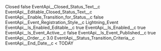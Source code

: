 <?xml version="1.0" encoding="UTF-8"?>
<CustomMetadata xmlns="http://soap.sforce.com/2006/04/metadata" xmlns:xsi="http://www.w3.org/2001/XMLSchema-instance" xmlns:xsd="http://www.w3.org/2001/XMLSchema">
    <label>Closed</label>
    <protected>false</protected>
    <values>
        <field>EventApi__Closed_Status_Text__c</field>
        <value xsi:nil="true"/>
    </values>
    <values>
        <field>EventApi__Editable_Closed_Status_Text__c</field>
        <value xsi:nil="true"/>
    </values>
    <values>
        <field>EventApi__Enable_Transition_for_Status__c</field>
        <value xsi:type="xsd:boolean">false</value>
    </values>
    <values>
        <field>EventApi__Event_Registration_Style__c</field>
        <value xsi:type="xsd:string">Lightning_Event</value>
    </values>
    <values>
        <field>EventApi__Is_Enabled_Editable__c</field>
        <value xsi:type="xsd:boolean">true</value>
    </values>
    <values>
        <field>EventApi__Is_Enabled__c</field>
        <value xsi:type="xsd:boolean">true</value>
    </values>
    <values>
        <field>EventApi__Is_Event_Active__c</field>
        <value xsi:type="xsd:boolean">false</value>
    </values>
    <values>
        <field>EventApi__Is_Event_Published__c</field>
        <value xsi:type="xsd:boolean">true</value>
    </values>
    <values>
        <field>EventApi__Order__c</field>
        <value xsi:type="xsd:double">3.0</value>
    </values>
    <values>
        <field>EventApi__Status_Transition_Criteria__c</field>
        <value xsi:type="xsd:string">EventApi__End_Date__c &lt; TODAY</value>
    </values>
</CustomMetadata>

